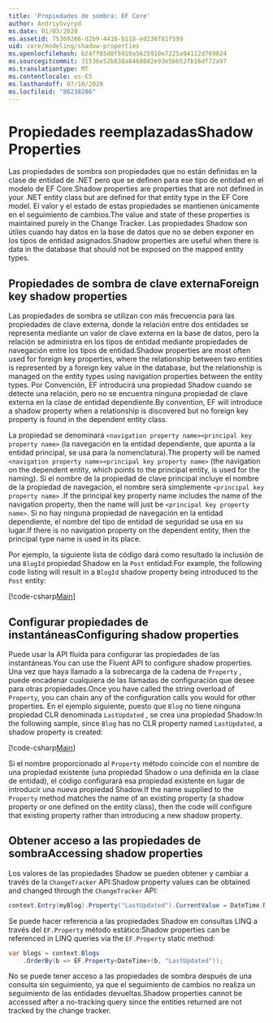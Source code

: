 ```yaml
---
title: 'Propiedades de sombra: EF Core'
author: AndriySvyryd
ms.date: 01/03/2020
ms.assetid: 75369266-d2b9-4416-b118-ed238f81f599
uid: core/modeling/shadow-properties
ms.openlocfilehash: b24ff85d8f5910a5625910e7225a94112d769824
ms.sourcegitcommit: 31536e52b838a84680d2e93e5bb52fb16df72a97
ms.translationtype: MT
ms.contentlocale: es-ES
ms.lasthandoff: 07/10/2020
ms.locfileid: "86238286"
---
```

# <a name="shadow-properties"></a><span data-ttu-id="b6367-102">Propiedades reemplazadas</span><span class="sxs-lookup"><span data-stu-id="b6367-102">Shadow Properties</span></span>

<span data-ttu-id="b6367-103">Las propiedades de sombra son propiedades que no están definidas en la clase de entidad de .NET pero que se definen para ese tipo de entidad en el modelo de EF Core.</span><span class="sxs-lookup"><span data-stu-id="b6367-103">Shadow properties are properties that are not defined in your .NET entity class but are defined for that entity type in the EF Core model.</span></span> <span data-ttu-id="b6367-104">El valor y el estado de estas propiedades se mantienen únicamente en el seguimiento de cambios.</span><span class="sxs-lookup"><span data-stu-id="b6367-104">The value and state of these properties is maintained purely in the Change Tracker.</span></span> <span data-ttu-id="b6367-105">Las propiedades Shadow son útiles cuando hay datos en la base de datos que no se deben exponer en los tipos de entidad asignados.</span><span class="sxs-lookup"><span data-stu-id="b6367-105">Shadow properties are useful when there is data in the database that should not be exposed on the mapped entity types.</span></span>

## <a name="foreign-key-shadow-properties"></a><span data-ttu-id="b6367-106">Propiedades de sombra de clave externa</span><span class="sxs-lookup"><span data-stu-id="b6367-106">Foreign key shadow properties</span></span>

<span data-ttu-id="b6367-107">Las propiedades de sombra se utilizan con más frecuencia para las propiedades de clave externa, donde la relación entre dos entidades se representa mediante un valor de clave externa en la base de datos, pero la relación se administra en los tipos de entidad mediante propiedades de navegación entre los tipos de entidad.</span><span class="sxs-lookup"><span data-stu-id="b6367-107">Shadow properties are most often used for foreign key properties, where the relationship between two entities is represented by a foreign key value in the database, but the relationship is managed on the entity types using navigation properties between the entity types.</span></span> <span data-ttu-id="b6367-108">Por Convención, EF introducirá una propiedad Shadow cuando se detecte una relación, pero no se encuentra ninguna propiedad de clave externa en la clase de entidad dependiente.</span><span class="sxs-lookup"><span data-stu-id="b6367-108">By convention, EF will introduce a shadow property when a relationship is discovered but no foreign key property is found in the dependent entity class.</span></span>

<span data-ttu-id="b6367-109">La propiedad se denominará `<navigation property name><principal key property name>` (la navegación en la entidad dependiente, que apunta a la entidad principal, se usa para la nomenclatura).</span><span class="sxs-lookup"><span data-stu-id="b6367-109">The property will be named `<navigation property name><principal key property name>` (the navigation on the dependent entity, which points to the principal entity, is used for the naming).</span></span> <span data-ttu-id="b6367-110">Si el nombre de la propiedad de clave principal incluye el nombre de la propiedad de navegación, el nombre será simplemente `<principal key property name>` .</span><span class="sxs-lookup"><span data-stu-id="b6367-110">If the principal key property name includes the name of the navigation property, then the name will just be `<principal key property name>`.</span></span> <span data-ttu-id="b6367-111">Si no hay ninguna propiedad de navegación en la entidad dependiente, el nombre del tipo de entidad de seguridad se usa en su lugar.</span><span class="sxs-lookup"><span data-stu-id="b6367-111">If there is no navigation property on the dependent entity, then the principal type name is used in its place.</span></span>

<span data-ttu-id="b6367-112">Por ejemplo, la siguiente lista de código dará como resultado la inclusión de una `BlogId` propiedad Shadow en la `Post` entidad:</span><span class="sxs-lookup"><span data-stu-id="b6367-112">For example, the following code listing will result in a `BlogId` shadow property being introduced to the `Post` entity:</span></span>

[!code-csharp[Main](../../../samples/core/Modeling/Conventions/ShadowForeignKey.cs?name=Conventions&highlight=21-23)]

## <a name="configuring-shadow-properties"></a><span data-ttu-id="b6367-113">Configurar propiedades de instantáneas</span><span class="sxs-lookup"><span data-stu-id="b6367-113">Configuring shadow properties</span></span>

<span data-ttu-id="b6367-114">Puede usar la API fluida para configurar las propiedades de las instantáneas.</span><span class="sxs-lookup"><span data-stu-id="b6367-114">You can use the Fluent API to configure shadow properties.</span></span> <span data-ttu-id="b6367-115">Una vez que haya llamado a la sobrecarga de la cadena de `Property` , puede encadenar cualquiera de las llamadas de configuración que desee para otras propiedades.</span><span class="sxs-lookup"><span data-stu-id="b6367-115">Once you have called the string overload of `Property`, you can chain any of the configuration calls you would for other properties.</span></span> <span data-ttu-id="b6367-116">En el ejemplo siguiente, puesto que `Blog` no tiene ninguna propiedad CLR denominada `LastUpdated` , se crea una propiedad Shadow:</span><span class="sxs-lookup"><span data-stu-id="b6367-116">In the following sample, since `Blog` has no CLR property named `LastUpdated`, a shadow property is created:</span></span>

[!code-csharp[Main](../../../samples/core/Modeling/FluentAPI/ShadowProperty.cs?name=ShadowProperty&highlight=8)]

<span data-ttu-id="b6367-117">Si el nombre proporcionado al `Property` método coincide con el nombre de una propiedad existente (una propiedad Shadow o una definida en la clase de entidad), el código configurará esa propiedad existente en lugar de introducir una nueva propiedad Shadow.</span><span class="sxs-lookup"><span data-stu-id="b6367-117">If the name supplied to the `Property` method matches the name of an existing property (a shadow property or one defined on the entity class), then the code will configure that existing property rather than introducing a new shadow property.</span></span>

## <a name="accessing-shadow-properties"></a><span data-ttu-id="b6367-118">Obtener acceso a las propiedades de sombra</span><span class="sxs-lookup"><span data-stu-id="b6367-118">Accessing shadow properties</span></span>

<span data-ttu-id="b6367-119">Los valores de las propiedades Shadow se pueden obtener y cambiar a través de la `ChangeTracker` API:</span><span class="sxs-lookup"><span data-stu-id="b6367-119">Shadow property values can be obtained and changed through the `ChangeTracker` API:</span></span>

``` csharp
context.Entry(myBlog).Property("LastUpdated").CurrentValue = DateTime.Now;
```

<span data-ttu-id="b6367-120">Se puede hacer referencia a las propiedades Shadow en consultas LINQ a través del `EF.Property` método estático:</span><span class="sxs-lookup"><span data-stu-id="b6367-120">Shadow properties can be referenced in LINQ queries via the `EF.Property` static method:</span></span>

``` csharp
var blogs = context.Blogs
    .OrderBy(b => EF.Property<DateTime>(b, "LastUpdated"));
```

<span data-ttu-id="b6367-121">No se puede tener acceso a las propiedades de sombra después de una consulta sin seguimiento, ya que el seguimiento de cambios no realiza un seguimiento de las entidades devueltas.</span><span class="sxs-lookup"><span data-stu-id="b6367-121">Shadow properties cannot be accessed after a no-tracking query since the entities returned are not tracked by the change tracker.</span></span>
